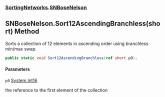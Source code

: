 ### [SortingNetworks](SortingNetworks.md 'SortingNetworks').[SNBoseNelson](SortingNetworks.SNBoseNelson.md 'SortingNetworks.SNBoseNelson')

## SNBoseNelson.Sort12AscendingBranchless(short) Method

Sorts a collection of 12 elements in ascending order using branchless min/max swap.

```csharp
public static void Sort12AscendingBranchless(ref short p0);
```
#### Parameters

<a name='SortingNetworks.SNBoseNelson.Sort12AscendingBranchless(short).p0'></a>

`p0` [System.Int16](https://docs.microsoft.com/en-us/dotnet/api/System.Int16 'System.Int16')

the reference to the first element of the collection